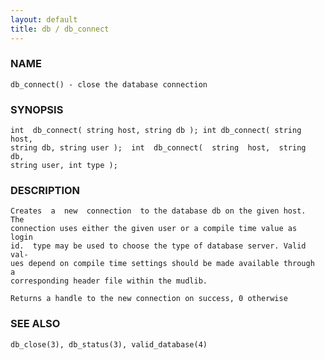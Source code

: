 ```yaml
---
layout: default
title: db / db_connect
---
```


### NAME

    db_connect() - close the database connection

### SYNOPSIS

    int  db_connect( string host, string db ); int db_connect( string host,
    string db, string user );  int  db_connect(  string  host,  string  db,
    string user, int type );

### DESCRIPTION

    Creates  a  new  connection  to the database db on the given host.  The
    connection uses either the given user or a compile time value as  login
    id.  type may be used to choose the type of database server. Valid val‐
    ues depend on compile time settings should be made available through  a
    corresponding header file within the mudlib.

    Returns a handle to the new connection on success, 0 otherwise

### SEE ALSO

    db_close(3), db_status(3), valid_database(4)
